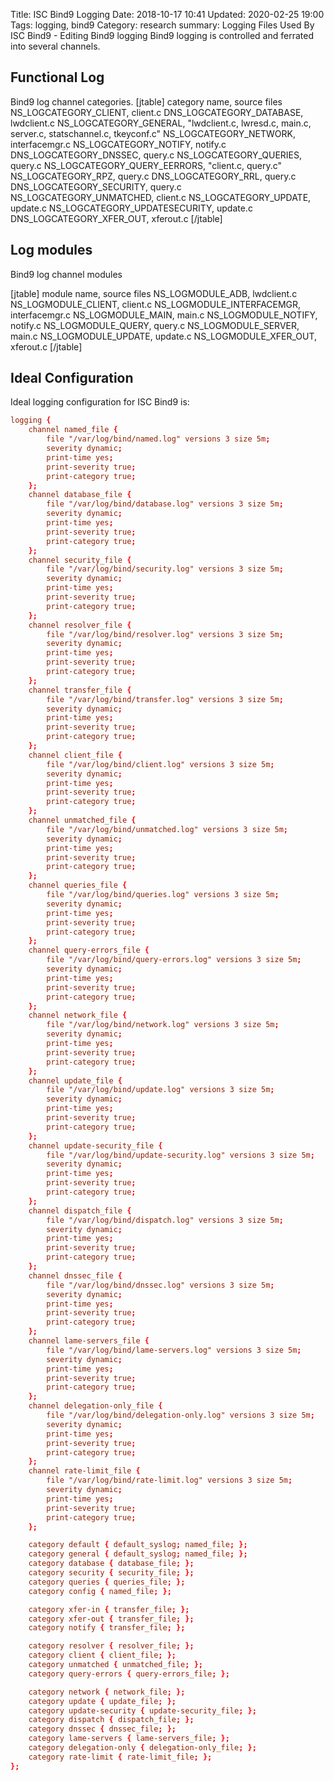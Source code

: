 Title: ISC Bind9 Logging
Date: 2018-10-17 10:41
Updated: 2020-02-25 19:00
Tags: logging, bind9
Category: research
summary: Logging Files Used By ISC Bind9 - Editing Bind9 logging Bind9 logging is controlled and ferrated into several channels.

Functional Log
--------------
Bind9 log channel categories.
[jtable]
category name, source files
NS_LOGCATEGORY_CLIENT, client.c
DNS_LOGCATEGORY_DATABASE, lwdclient.c
NS_LOGCATEGORY_GENERAL, "lwdclient.c, lwresd.c, main.c, server.c, statschannel.c, tkeyconf.c"
NS_LOGCATEGORY_NETWORK, interfacemgr.c
NS_LOGCATEGORY_NOTIFY, notify.c
DNS_LOGCATEGORY_DNSSEC, query.c
NS_LOGCATEGORY_QUERIES, query.c
NS_LOGCATEGORY_QUERY_EERRORS, "client.c, query.c"
NS_LOGCATEGORY_RPZ, query.c
DNS_LOGCATEGORY_RRL, query.c
DNS_LOGCATEGORY_SECURITY, query.c
NS_LOGCATEGORY_UNMATCHED, client.c
NS_LOGCATEGORY_UPDATE, update.c
NS_LOGCATEGORY_UPDATESECURITY, update.c
DNS_LOGCATEGORY_XFER_OUT, xferout.c
[/jtable]


Log modules
-----------
Bind9 log channel modules

[jtable]
module name, source files
NS_LOGMODULE_ADB, lwdclient.c
NS_LOGMODULE_CLIENT, client.c
NS_LOGMODULE_INTERFACEMGR, interfacemgr.c
NS_LOGMODULE_MAIN, main.c
NS_LOGMODULE_NOTIFY, notify.c
NS_LOGMODULE_QUERY, query.c
NS_LOGMODULE_SERVER, main.c
NS_LOGMODULE_UPDATE, update.c
NS_LOGMODULE_XFER_OUT, xferout.c
[/jtable]

Ideal Configuration
--------------------
Ideal logging configuration for ISC Bind9 is:
```named.conf
logging {
    channel named_file {
        file "/var/log/bind/named.log" versions 3 size 5m;
        severity dynamic;
        print-time yes;
        print-severity true;
        print-category true;
    };
    channel database_file {
        file "/var/log/bind/database.log" versions 3 size 5m;
        severity dynamic;
        print-time yes;
        print-severity true;
        print-category true;
    };
    channel security_file {
        file "/var/log/bind/security.log" versions 3 size 5m;
        severity dynamic;
        print-time yes;
        print-severity true;
        print-category true;
    };
    channel resolver_file {
        file "/var/log/bind/resolver.log" versions 3 size 5m;
        severity dynamic;
        print-time yes;
        print-severity true;
        print-category true;
    };
    channel transfer_file {
        file "/var/log/bind/transfer.log" versions 3 size 5m;
        severity dynamic;
        print-time yes;
        print-severity true;
        print-category true;
    };
    channel client_file {
        file "/var/log/bind/client.log" versions 3 size 5m;
        severity dynamic;
        print-time yes;
        print-severity true;
        print-category true;
    };
    channel unmatched_file {
        file "/var/log/bind/unmatched.log" versions 3 size 5m;
        severity dynamic;
        print-time yes;
        print-severity true;
        print-category true;
    };
    channel queries_file {
        file "/var/log/bind/queries.log" versions 3 size 5m;
        severity dynamic;
        print-time yes;
        print-severity true;
        print-category true;
    };
    channel query-errors_file {
        file "/var/log/bind/query-errors.log" versions 3 size 5m;
        severity dynamic;
        print-time yes;
        print-severity true;
        print-category true;
    };
    channel network_file {
        file "/var/log/bind/network.log" versions 3 size 5m;
        severity dynamic;
        print-time yes;
        print-severity true;
        print-category true;
    };
    channel update_file {
        file "/var/log/bind/update.log" versions 3 size 5m;
        severity dynamic;
        print-time yes;
        print-severity true;
        print-category true;
    };
    channel update-security_file {
        file "/var/log/bind/update-security.log" versions 3 size 5m;
        severity dynamic;
        print-time yes;
        print-severity true;
        print-category true;
    };
    channel dispatch_file {
        file "/var/log/bind/dispatch.log" versions 3 size 5m;
        severity dynamic;
        print-time yes;
        print-severity true;
        print-category true;
    };
    channel dnssec_file {
        file "/var/log/bind/dnssec.log" versions 3 size 5m;
        severity dynamic;
        print-time yes;
        print-severity true;
        print-category true;
    };
    channel lame-servers_file {
        file "/var/log/bind/lame-servers.log" versions 3 size 5m;
        severity dynamic;
        print-time yes;
        print-severity true;
        print-category true;
    };
    channel delegation-only_file {
        file "/var/log/bind/delegation-only.log" versions 3 size 5m;
        severity dynamic;
        print-time yes;
        print-severity true;
        print-category true;
    };
    channel rate-limit_file {
        file "/var/log/bind/rate-limit.log" versions 3 size 5m;
        severity dynamic;
        print-time yes;
        print-severity true;
        print-category true;
    };

    category default { default_syslog; named_file; };
    category general { default_syslog; named_file; };
    category database { database_file; };
    category security { security_file; };
    category queries { queries_file; };
    category config { named_file; };

    category xfer-in { transfer_file; };
    category xfer-out { transfer_file; };
    category notify { transfer_file; };

    category resolver { resolver_file; };
    category client { client_file; };
    category unmatched { unmatched_file; };
    category query-errors { query-errors_file; };

    category network { network_file; };
    category update { update_file; };
    category update-security { update-security_file; };
    category dispatch { dispatch_file; };
    category dnssec { dnssec_file; };
    category lame-servers { lame-servers_file; };
    category delegation-only { delegation-only_file; };
    category rate-limit { rate-limit_file; };
};
```
